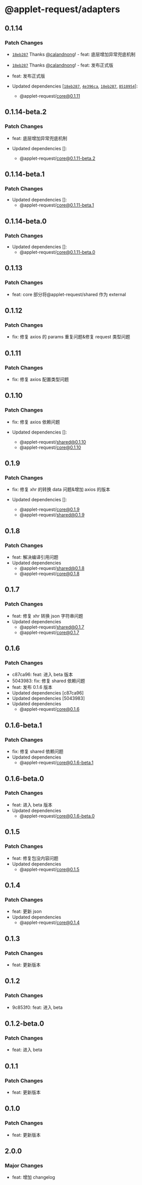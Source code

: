 # @applet-request/adapters

## 0.1.14

### Patch Changes

- [`18eb287`](https://github.com/calandnong/applet-request/commit/18eb2870faad51c30c6754f601080d7b1e2034d8) Thanks [@calandnong](https://github.com/calandnong)! - feat: 底层增加异常兜底机制

- [`18eb287`](https://github.com/calandnong/applet-request/commit/18eb2870faad51c30c6754f601080d7b1e2034d8) Thanks [@calandnong](https://github.com/calandnong)! - feat: 发布正式版

- feat: 发布正式版

- Updated dependencies [[`18eb287`](https://github.com/calandnong/applet-request/commit/18eb2870faad51c30c6754f601080d7b1e2034d8), [`4e396ca`](https://github.com/calandnong/applet-request/commit/4e396cafe58f8c27a1e1b0e2c07a55ccd7b61c39), [`18eb287`](https://github.com/calandnong/applet-request/commit/18eb2870faad51c30c6754f601080d7b1e2034d8), [`8518954`](https://github.com/calandnong/applet-request/commit/85189545d98c56887bb01cc4e256be8b9ffd2cd9)]:
  - @applet-request/core@0.1.11

## 0.1.14-beta.2

### Patch Changes

- feat: 底层增加异常兜底机制

- Updated dependencies []:
  - @applet-request/core@0.1.11-beta.2

## 0.1.14-beta.1

### Patch Changes

- Updated dependencies []:
  - @applet-request/core@0.1.11-beta.1

## 0.1.14-beta.0

### Patch Changes

- Updated dependencies []:
  - @applet-request/core@0.1.11-beta.0

## 0.1.13

### Patch Changes

- feat: core 部分将@applet-request/shared 作为 external

## 0.1.12

### Patch Changes

- fix: 修复 axios 的 params 重复问题&修复 request 类型问题

## 0.1.11

### Patch Changes

- fix: 修复 axios 配置类型问题

## 0.1.10

### Patch Changes

- fix: 修复 axios 依赖问题

- Updated dependencies []:
  - @applet-request/shared@0.1.10
  - @applet-request/core@0.1.10

## 0.1.9

### Patch Changes

- fix: 修复 xhr 的转换 data 问题&增加 axios 的版本

- Updated dependencies []:
  - @applet-request/core@0.1.9
  - @applet-request/shared@0.1.9

## 0.1.8

### Patch Changes

- feat: 解决编译引用问题
- Updated dependencies
  - @applet-request/shared@0.1.8
  - @applet-request/core@0.1.8

## 0.1.7

### Patch Changes

- feat: 修复 xhr 转换 json 字符串问题
- Updated dependencies
  - @applet-request/shared@0.1.7
  - @applet-request/core@0.1.7

## 0.1.6

### Patch Changes

- c87ca96: feat: 进入 beta 版本
- 5043983: fix: 修复 shared 依赖问题
- feat: 发布 0.1.6 版本
- Updated dependencies [c87ca96]
- Updated dependencies [5043983]
- Updated dependencies
  - @applet-request/core@0.1.6

## 0.1.6-beta.1

### Patch Changes

- fix: 修复 shared 依赖问题
- Updated dependencies
  - @applet-request/core@0.1.6-beta.1

## 0.1.6-beta.0

### Patch Changes

- feat: 进入 beta 版本
- Updated dependencies
  - @applet-request/core@0.1.6-beta.0

## 0.1.5

### Patch Changes

- feat: 修复包没内容问题
- Updated dependencies
  - @applet-request/core@0.1.5

## 0.1.4

### Patch Changes

- feat: 更新 json
- Updated dependencies
  - @applet-request/core@0.1.4

## 0.1.3

### Patch Changes

- feat: 更新版本

## 0.1.2

### Patch Changes

- 9c853f0: feat: 进入 beta

## 0.1.2-beta.0

### Patch Changes

- feat: 进入 beta

## 0.1.1

### Patch Changes

- feat: 更新版本

## 0.1.0

### Patch Changes

- feat: 更新版本

## 2.0.0

### Major Changes

- feat: 增加 changelog
